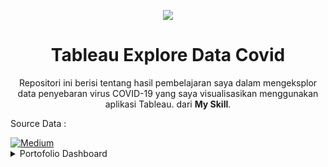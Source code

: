 <p align="center">
  <a href='https://www.tableau.com/'><img src="README/logo.png"></a>
</p> 


<h1 align="center">Tableau Explore Data Covid</h1>

<p align="center">
  Repositori ini berisi tentang hasil pembelajaran saya dalam mengeksplor data penyebaran virus COVID-19 yang saya visualisasikan menggunakan aplikasi Tableau.</strong> dari <strong>My Skill</strong>.
</p>

<p align="justify">
  Source Data :
</p>
  <a href="https://www.kaggle.com/hendratno/covid19-indonesia" target="_blank"><img alt="Medium" src="https://img.shields.io/badge/Kaggle-2C8EBB?&style=for-the-badge&logo=kaggle&logoColor=white" /></a>


<details><summary>Portofolio Dashboard</summary>

<p align="center">
  <a href='https://datastudio.google.com/reporting/4467de31-564e-411a-a800-ab062ba8fe73'><img src="README/Dashboard.png"></a>
</p> 

<p align="center">
  Dashboard Diatas berisi informasi terkait kondisi performa keseluruhan dari perusahaan telekomunikasi tanpa di filter.
</p>
  
</details>
